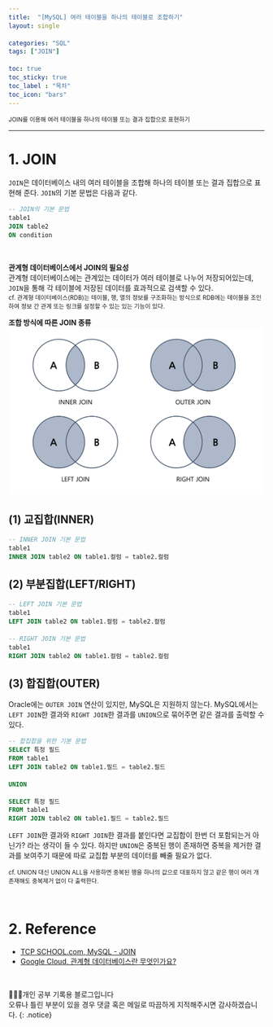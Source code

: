 ```yaml
---
title:  "[MySQL] 여러 테이블을 하나의 테이블로 조합하기"
layout: single

categories: "SQL"
tags: ["JOIN"]

toc: true
toc_sticky: true
toc_label : "목차"
toc_icon: "bars"
---
```


<small>JOIN를 이용해 여러 테이블을 하나의 테이블 또는 결과 집합으로 표현하기</small>

***

# 1. JOIN 
```JOIN```은 데이터베이스 내의 여러 테이블을 조합해 하나의 테이블 또는 결과 집합으로 표현해 준다. ```JOIN```의 기본 문법은 다음과 같다.

```sql
-- JOIN의 기본 문법
table1
JOIN table2
ON condition
```

<br>

**관계형 데이터베이스에서 JOIN의 필요성** <br>
관계형 데이터베이스에는 관계있는 데이터가 여러 테이블로 나누어 저장되어있는데, ```JOIN```을 통해 각 테이블에 저장된 데이터를 효과적으로 검색할 수 있다.<br>
<small>cf. 관계형 데이터베이스(RDB)는 테이블, 행, 열의 정보를 구조화하는 방식으로 RDB에는 테이블을 조인하여 정보 간 관계 또는 링크를 설정할 수 있는 있는 기능이 있다.</small>

**조합 방식에 따른 JOIN 종류**
![JOIN](/assets/images/sql/post/sql_2.png)


## (1) 교집합(INNER)
```sql
-- INNER JOIN 기본 문법
table1
INNER JOIN table2 ON table1.컬럼 = table2.컬럼
```

## (2) 부분집합(LEFT/RIGHT)
```sql
-- LEFT JOIN 기본 문법
table1
LEFT JOIN table2 ON table1.컬럼 = table2.컬럼

-- RIGHT JOIN 기본 문법
table1
RIGHT JOIN table2 ON table1.컬럼 = table2.컬럼
```

## (3) 합집합(OUTER)
Oracle에는 ```OUTER JOIN``` 연산이 있지만, MySQL은 지원하지 않는다. MySQL에서는 ```LEFT JOIN```한 결과와 ```RIGHT JOIN```한 결과를 ```UNION```으로 묶어주면 같은 결과를 출력할 수 있다.

```sql
-- 합집합을 위한 기본 문법
SELECT 특정 필드
FROM table1
LEFT JOIN table2 ON table1.필드 = table2.필드

UNION

SELECT 특정 필드
FROM table1
RIGHT JOIN table2 ON table1.필드 = table2.필드
```

```LEFT JOIN```한 결과와 ```RIGHT JOIN```한 결과를 붙인다면 교집합이 한번 더 포함되는거 아닌가? 라는 생각이 들 수 있다. 하지만 ```UNION```은 중복된 행이 존재하면 중복을 제거한 결과를 보여주기 때문에 따로 교집합 부분의 데이터를 빼줄 필요가 없다.

<small>cf. UNION 대신 UNION ALL을 사용하면 중복된 행을 하나의 값으로 대표하지 않고 같은 행이 여러 개 존재해도 중복제거 없이 다 출력한다.</small>

<br>

# 2. Reference
- [TCP SCHOOL.com, MySQL - JOIN](http://www.tcpschool.com/mysql/mysql_multipleTable_join)
- [Google Cloud, 관계형 데이터베이스란 무엇인가요?](https://cloud.google.com/learn/what-is-a-relational-database?hl=ko)


<br>

👩🏻‍💻개인 공부 기록용 블로그입니다
<br>오류나 틀린 부분이 있을 경우 댓글 혹은 메일로 따끔하게 지적해주시면 감사하겠습니다.
{: .notice}